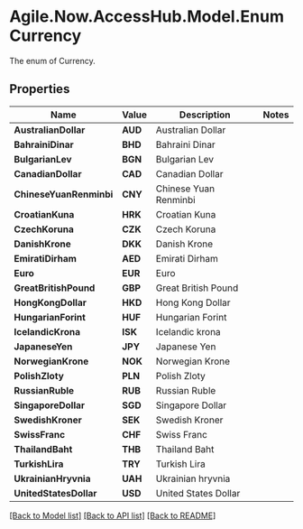# Agile.Now.AccessHub.Model.EnumCurrency
The enum of Currency.

## Properties

Name | Value | Description | Notes
------------ | ------------- | ------------- | -------------
**AustralianDollar** | **AUD** | Australian Dollar |
**BahrainiDinar** | **BHD** | Bahraini Dinar |
**BulgarianLev** | **BGN** | Bulgarian Lev |
**CanadianDollar** | **CAD** | Canadian Dollar |
**ChineseYuanRenminbi** | **CNY** | Chinese Yuan Renminbi |
**CroatianKuna** | **HRK** | Croatian Kuna |
**CzechKoruna** | **CZK** | Czech Koruna |
**DanishKrone** | **DKK** | Danish Krone |
**EmiratiDirham** | **AED** | Emirati Dirham |
**Euro** | **EUR** | Euro |
**GreatBritishPound** | **GBP** | Great British Pound |
**HongKongDollar** | **HKD** | Hong Kong Dollar |
**HungarianForint** | **HUF** | Hungarian Forint |
**IcelandicKrona** | **ISK** | Icelandic krona |
**JapaneseYen** | **JPY** | Japanese Yen |
**NorwegianKrone** | **NOK** | Norwegian Krone |
**PolishZloty** | **PLN** | Polish Zloty |
**RussianRuble** | **RUB** | Russian Ruble |
**SingaporeDollar** | **SGD** | Singapore Dollar |
**SwedishKroner** | **SEK** | Swedish Kroner |
**SwissFranc** | **CHF** | Swiss Franc |
**ThailandBaht** | **THB** | Thailand Baht |
**TurkishLira** | **TRY** | Turkish Lira |
**UkrainianHryvnia** | **UAH** | Ukrainian hryvnia |
**UnitedStatesDollar** | **USD** | United States Dollar |

[[Back to Model list]](../README.md#documentation-for-models) [[Back to API list]](../README.md#documentation-for-api-endpoints) [[Back to README]](../README.md)

